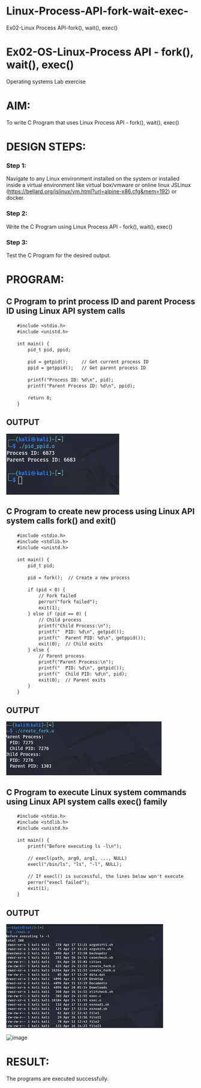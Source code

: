 # Linux-Process-API-fork-wait-exec-
Ex02-Linux Process API-fork(), wait(), exec()
# Ex02-OS-Linux-Process API - fork(), wait(), exec()
Operating systems Lab exercise


# AIM:
To write C Program that uses Linux Process API - fork(), wait(), exec()

# DESIGN STEPS:

### Step 1:

Navigate to any Linux environment installed on the system or installed inside a virtual environment like virtual box/vmware or online linux JSLinux (https://bellard.org/jslinux/vm.html?url=alpine-x86.cfg&mem=192) or docker.

### Step 2:

Write the C Program using Linux Process API - fork(), wait(), exec()

### Step 3:

Test the C Program for the desired output. 

# PROGRAM:

## C Program to print process ID and parent Process ID using Linux API system calls

```
    #include <stdio.h>
    #include <unistd.h>

    int main() {
        pid_t pid, ppid;

        pid = getpid();     // Get current process ID
        ppid = getppid();   // Get parent process ID

        printf("Process ID: %d\n", pid);
        printf("Parent Process ID: %d\n", ppid);

        return 0;
    }
```














## OUTPUT



![alt text](41.png)










## C Program to create new process using Linux API system calls fork() and exit()



```
    #include <stdio.h>
    #include <stdlib.h>
    #include <unistd.h>

    int main() {
        pid_t pid;

        pid = fork();  // Create a new process

        if (pid < 0) {
            // Fork failed
            perror("fork failed");
            exit(1);
        } else if (pid == 0) {
            // Child process
            printf("Child Process:\n");
            printf("  PID: %d\n", getpid());
            printf("  Parent PID: %d\n", getppid());
            exit(0);  // Child exits
        } else {
            // Parent process
            printf("Parent Process:\n");
            printf("  PID: %d\n", getpid());
            printf("  Child PID: %d\n", pid);
            exit(0);  // Parent exits
        }
    }
```









## OUTPUT
![alt text](42.png)







## C Program to execute Linux system commands using Linux API system calls exec() family

```
    #include <stdio.h>
    #include <stdlib.h>
    #include <unistd.h>

    int main() {
        printf("Before executing ls -l\n");

        // execl(path, arg0, arg1, ..., NULL)
        execl("/bin/ls", "ls", "-l", NULL);

        // If execl() is successful, the lines below won't execute
        perror("execl failed");
        exit(1);
    }
```
























## OUTPUT





![alt text](43.png)



<img width="307" alt="image" src="https://github.com/user-attachments/assets/d4539617-1755-4875-9141-590353da19cc" />









# RESULT:
The programs are executed successfully.
